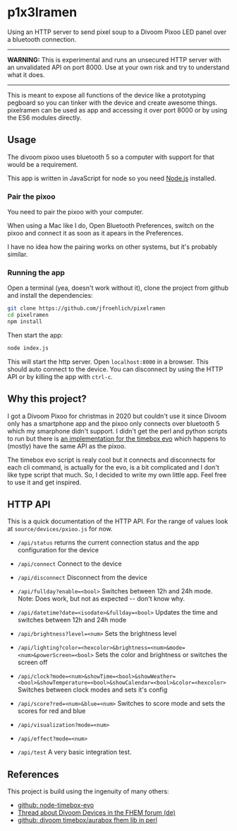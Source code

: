 p1x3lramen
================================================================================

Using an HTTP server to send pixel soup to a Divoom Pixoo LED panel over a
bluetooth connection.

--------------------------------------------------------------------------------

**WARNING:** This is experimental and runs an unsecured HTTP server with an
unvalidated API on port 8000. Use at your own risk and try to understand what
it does.

--------------------------------------------------------------------------------

This is meant to expose all functions of the device like a prototyping pegboard
so you can tinker with the device and create awesome things. pixelramen can be
used as app and accessing it over port 8000 or by using the ES6 modules directly.


Usage
--------------------------------------------------------------------------------

The divoom pixoo uses bluetooth 5 so a computer with support for that would be
a requirement.

This app is written in JavaScript for node so you need
[Node.js](https://nodejs.org/en/) installed. 

### Pair the pixoo

You need to pair the pixoo with your computer. 

When using a Mac like I do, Open Bluetooth Preferences, switch on the pixoo and
connect it as soon as it apears in the Preferences.

I have no idea how the pairing works on other systems, but it's probably
similar.

### Running the app

Open a terminal (yea, doesn't work without it), clone the project from github
and install the dependencies:

```sh
git clone https://github.com/jfroehlich/pixelramen
cd pixelramen
npm install
```

Then start the app:

```sh
node index.js
```

This will start the http server. Open `localhost:8000` in a browser. This
should auto connect to the device. You can disconnect by using the HTTP API or by
killing the app with `ctrl-c`.


Why this project?
--------------------------------------------------------------------------------

I got a Divoom Pixoo for christmas in 2020 but couldn't use it since Divoom
only has a smartphone app and the pixoo only connects over bluetooth 5 which my
smarphone didn't support. I didn't get the perl and python scripts to run but
there is [an implementation for the timebox evo][1] which happens to (mostly) have
the same API as the pixoo.

The timebox evo script is realy cool but it connects and disconnects for each
cli command, is actually for the evo, is a bit complicated and I don't like
type script that much. So, I decided to write my own little app. Feel free to
use it and get inspired.

HTTP API
--------------------------------------------------------------------------------

This is a quick documentation of the HTTP API. For the range of values look at
`source/devices/pxioo.js` for now. 

- `/api/status` returns the current connection status and the app configuration
  for the device

- `/api/connect` Connect to the device

- `/api/disconnect` Disconnect from the device

- `/api/fullday?enable=<bool>` Switches between 12h and 24h mode. Note: Does
  work, but not as expected -- don't know why.

- `/api/datetime?date=<isodate>&fullday=<bool>` Updates the time and switches
  between 12h and 24h mode

- `/api/brightness?level=<num>` Sets the brightness level

- `/api/lighting?color=<hexcolor>&brightness=<num>&mode=<num>&powerScreen=<bool>`
  Sets the color and brightness or switches the screen off

- `/api/clock?mode=<num>&showTime=<bool>&showWeather=<bool>&showTemperature=<bool>&showCalendar=<bool>&color=<hexcolor>`
  Switches between clock modes and sets it's config

- `/api/score?red=<num>&blue=<num>` Switches to score mode and sets the scores
  for red and blue

- `/api/visualization?mode=<num>`

- `/api/effect?mode=<num>`

- `/api/test` A very basic integration test.


References
--------------------------------------------------------------------------------

This project is build using the ingenuity of many others:

- [github: node-timebox-evo][1]
- [Thread about Divoom Devices in the FHEM forum (de)](https://forum.fhem.de/index.php?topic=81593.0)
- [github: divoom timebox/aurabox fhem lib in perl](https://github.com/mumpitzstuff/fhem-Divoom)


[1]: https://github.com/RomRider/node-divoom-timebox-evo


